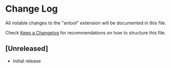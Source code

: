# Change Log

All notable changes to the "antool" extension will be documented in this file.

Check [Keep a Changelog](http://keepachangelog.com/) for recommendations on how to structure this file.

## [Unreleased]

- Initial release